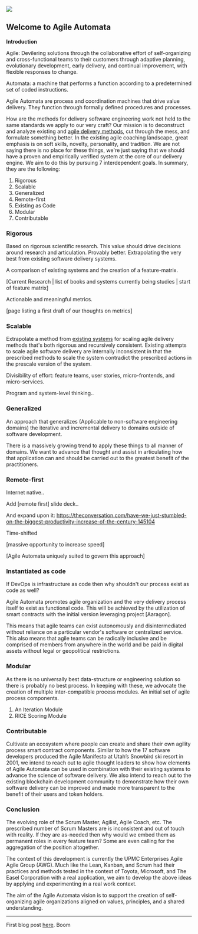 ![](https://i.imgur.com/Xw7Ns35.gif)

## Welcome to Agile Automata

**Introduction**

Agile: Devilering solutions through the collaborative effort of self-organizing and cross-functional teams to their customers through adaptive planning, evolutionary development, early delivery, and continual improvement, with flexible responses to change.

Automata: a machine that performs a function according to a predetermined set of coded instructions.

Agile Automata are process and coordination machines that drive value delivery. They function through formally defined procedures and processes.

How are the methods for delivery software engineering work not held to the same standards we apply to our very craft? Our mission is to deconstruct and analyze existing and [agile delivery methods](https://miro.medium.com/max/2400/1*jfJgrW5L6jpiKivCbr8fQA.jpeg), cut through the mess, and formulate something better. In the existing agile coaching landscape, great emphasis is on soft skills, novelty, personality, and tradition. We are not saying there is no place for these things, we're just saying that we should have a proven and empirically verified system at the core of our delivery engine. We aim to do this by pursuing 7 interdependent goals. In summary, they are the following:

1.  Rigorous
2.  Scalable
3.  Generalized
4.  Remote-first
5.  Existing as Code
6.  Modular
7.  Contributable

### Rigorous

Based on rigorous scientific research. This value should drive decisions around research and articulation. Provably better. Extrapolating the very best from existing software delivery systems. 

A comparison of existing systems and the creation of a feature-matrix. 

\[Current Research | list of books and systems currently being studies | start of feature matrix\]

Actionable and meaningful metrics. 

\[page listing a first draft of our thoughts on metrics\]

### Scalable

Extrapolate a method from [existing systems](https://i.imgur.com/QzcBwb6.png) for scaling agile delivery methods that's both rigorous and recursively consistent. Existing attempts to scale agile software delivery are internally inconsistent in that the prescribed methods to scale the system contradict the prescribed actions in the prescale version of the system. 

Divisibility of effort: feature teams, user stories, micro-frontends, and micro-services. 

Program and system-level thinking..

### Generalized

An approach that generalizes (Applicable to non-software engineering domains) the iterative and incremental delivery to domains outside of software development. 

There is a massively growing trend to apply these things to all manner of domains. We want to advance that thought and assist in articulating how that application can and should be carried out to the greatest benefit of the practitioners. 

### Remote-first

Internet native..

Add \[remote first\] slide deck..

And expand upon it: https://theconversation.com/have-we-just-stumbled-on-the-biggest-productivity-increase-of-the-century-145104

Time-shifted 

\[massive opportunity to increase speed\]

\[Agile Automata uniquely suited to govern this approach\]

### Instantiated as code

If DevOps is infrastructure as code then why shouldn't our process exist as code as well?

Agile Automata promotes agile organization and the very delivery process itself to exist as functional code. This will be achieved by the utilization of smart contracts with the initial version leveraging project \[Aaragon\].

This means that agile teams can exist autonomously and disintermediated without reliance on a particular vendor's software or centralized service. This also means that agile teams can be radically inclusive and be comprised of members from anywhere in the world and be paid in digital assets without legal or geopolitical restrictions.

### Modular

As there is no universally best data-structure or engineering solution so there is probably no best process. In keeping with these, we advocate the creation of multiple inter-compatible process modules. An initial set of agile process components. 

1.  An Iteration Module
2.  RICE Scoring Module

### Contributable

Cultivate an ecosystem where people can create and share their own agility process smart contract components. Similar to how the 17 software developers produced the Agile Manifesto at Utah’s Snowbird ski resort in 2001, we intend to reach out to agile thought leaders to show how elements of Agile Automata can be used in combination with their existing systems to advance the science of software delivery. We also intend to reach out to the existing blockchain development community to demonstrate how their own software delivery can be improved and made more transparent to the benefit of their users and token holders. 

### Conclusion

The evolving role of the Scrum Master, Agilist, Agile Coach, etc. The prescribed number of Scrum Masters are is inconsistent and out of touch with reality. If they are as-needed then why would we embed them as permanent roles in every feature team? Some are even calling for the aggregation of the position altogether. 

The context of this development is currently the UPMC Enterprises Agile Agile Group (AWG). Much like the Lean, Kanban, and Scrum had their practices and methods tested in the context of Toyota, Microsoft, and The Easel Corporation with a real application, we aim to develop the above ideas by applying and experimenting in a real work context. 

The aim of the Agile Automata vision is to support the creation of self-organizing agile organizations aligned on values, principles, and a shared understanding. 

---

First blog post [here](test.md). Boom
